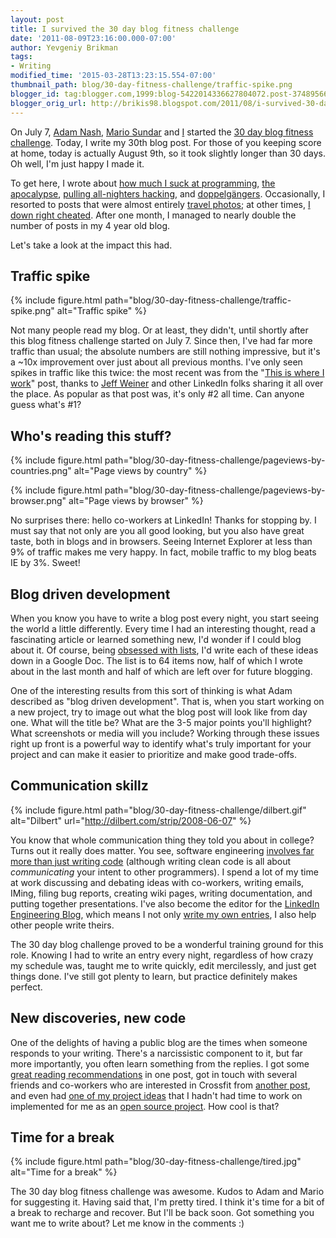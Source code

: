 ```yaml
---
layout: post
title: I survived the 30 day blog fitness challenge
date: '2011-08-09T23:16:00.000-07:00'
author: Yevgeniy Brikman
tags:
- Writing
modified_time: '2015-03-28T13:23:15.554-07:00'
thumbnail_path: blog/30-day-fitness-challenge/traffic-spike.png
blogger_id: tag:blogger.com,1999:blog-5422014336627804072.post-3748956628180004428
blogger_orig_url: http://brikis98.blogspot.com/2011/08/i-survived-30-day-blog-fitness.html
---
```


On July 7, [Adam Nash](http://www.linkedin.com/in/adamnash), [Mario 
Sundar](http://www.linkedin.com/in/mariosundar) and 
[I](http://www.linkedin.com/in/jbrikman) started the [30 day blog fitness 
challenge](http://www.ybrikman.com/writing/2011/07/07/30-day-blog-fitness-challenge/). 
Today, I write my 30th blog post. For those of you keeping score at home, 
today is actually August 9th, so it took slightly longer than 30 days. Oh 
well, I'm just happy I made it. 

To get here, I wrote about [how much I suck at 
programming](http://www.ybrikman.com/writing/2011/07/08/programming-lessons-i-wish-i-knew-when/), 
[the 
apocalypse](http://www.ybrikman.com/writing/2011/07/12/obsessed-with-apocalypse/), 
[pulling all-nighters 
hacking](http://www.ybrikman.com/writing/2011/07/31/up-all-night-linkedin-intern-hackday/), 
and 
[doppelgängers](http://www.ybrikman.com/writing/2011/07/20/travel-quirks-part-3-sculpture-animals/). 
Occasionally, I resorted to posts that were almost entirely [travel 
photos](http://www.ybrikman.com/writing/2011/07/27/down-in-salt-mines/); at 
other times, [I down right 
cheated](http://www.ybrikman.com/writing/2011/07/29/worth-watching-pale-blue-dot/). 
After one month, I managed to nearly double the number of posts in my 4 year 
old blog. 

Let's take a look at the impact this had. 

## Traffic spike

{% include figure.html path="blog/30-day-fitness-challenge/traffic-spike.png" alt="Traffic spike" %}

Not many people read my blog. Or at least, they didn't, until shortly  after 
this blog fitness challenge started on July 7. Since then, I've  had far more 
traffic than usual; the absolute numbers are still nothing impressive, but 
it's a ~10x improvement over just about all previous months. I've only seen 
spikes in traffic like this twice: the most recent was from the "[This is 
where I work](http://www.ybrikman.com/writing/2011/04/01/this-is-where-i-work/)" 
post, thanks to [Jeff Weiner](http://www.linkedin.com/in/jeffweiner08)  and 
other LinkedIn folks sharing it all over the place. As popular  as that post 
was, it's only #2 all time. Can anyone guess what's #1? 

## Who's reading this stuff?

{% include figure.html path="blog/30-day-fitness-challenge/pageviews-by-countries.png" alt="Page views by country" %}

{% include figure.html path="blog/30-day-fitness-challenge/pageviews-by-browser.png" alt="Page views by browser" %}

No surprises there: hello co-workers at LinkedIn! Thanks for  stopping by. I 
must say that not only are you all good looking, but you  also have great 
taste, both in blogs and in browsers. Seeing Internet  Explorer at less than 
9% of traffic makes me very happy. In fact, mobile traffic to my blog beats IE 
by 3%. Sweet! 

## Blog driven development

When you know you have to write a blog post every night, you start seeing the 
world a little differently. Every time I had an interesting thought, read a 
fascinating article or learned something new, I'd wonder if I could blog about 
it. Of course, being [obsessed with 
lists](http://www.ybrikman.com/writing/2011/07/23/obsessed-with-lists-how-i-organize-my/), 
I'd write each of these ideas down in a Google Doc. The list is to 64 items 
now, half of which I wrote about in the last month and half of which are left 
over for future blogging. 

One of the interesting results from this sort of thinking is what Adam 
described as "blog driven development". That is, when you start working on a 
new project, try to image out what the blog post will look like from day one. 
What will the title be? What are the 3-5 major points you'll highlight? What 
screenshots or media will you include? Working through these issues right up 
front is a powerful way to identify what's truly important for your project 
and can make it easier to prioritize and make good trade-offs. 

## Communication skillz

{% include figure.html path="blog/30-day-fitness-challenge/dilbert.gif" alt="Dilbert" url="http://dilbert.com/strip/2008-06-07" %}

You know that whole communication thing they told you about in college? Turns 
out it really does matter. You see, software engineering [involves far more 
than just writing 
code](http://codedependents.com/2011/06/06/software-development-is-not-just-coding/) 
(although writing clean code is all about *communicating* your intent to other 
programmers). I spend a lot of my time at work discussing and debating ideas 
with co-workers, writing emails, IMing, filing bug reports, creating wiki 
pages, writing documentation, and putting together presentations. I've also 
become the editor for the [LinkedIn Engineering 
Blog](http://engineering.linkedin.com/blog), which means I not only [write my 
own entries](http://engineering.linkedin.com/34/play-framework-and-async-io), 
I also help other people write theirs. 

The 30 day blog challenge proved to be a wonderful training ground for this 
role. Knowing I had to write an entry every night, regardless of how crazy my 
schedule was, taught me to write quickly, edit mercilessly, and just get 
things done. I've still got plenty to learn, but practice definitely makes 
perfect. 

## New discoveries, new code

One of the delights of having a public blog are the times when someone 
responds to your writing.  There's a narcissistic component to it, but far 
more importantly, you often learn something from the replies. I got some 
[great reading 
recommendations](http://www.ybrikman.com/writing/2011/07/12/obsessed-with-apocalypse/) 
in one post, got in touch with several friends and co-workers who are 
interested in Crossfit from [another 
post](http://www.ybrikman.com/writing/2011/08/02/in-case-you-missed-it-epic-2011/), 
and even had [one of my project 
ideas](http://www.ybrikman.com/writing/2011/07/26/proposal-extend-markdown-syntax-to/) 
that I hadn't had time to work on implemented for me as an [open source 
project](https://github.com/maleldil/wmd). How cool is that? 

## Time for a break

{% include figure.html path="blog/30-day-fitness-challenge/tired.jpg" alt="Time for a break" %}

The 30 day blog fitness challenge was awesome. Kudos to Adam and Mario for 
suggesting it. Having said that, I'm pretty tired. I think it's time for a bit 
of a break to recharge and recover. But I'll be back soon. Got something you 
want me to write about? Let me know in the comments :) 
